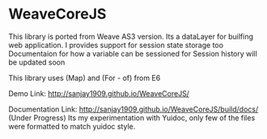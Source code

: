 # WeaveCoreJS

This library is ported from Weave AS3 version. Its a dataLayer for builfing web application. I provides support for session state storage too
Documentaion for how a variable can be sessioned for Session history will be updated soon

This library uses (Map) and (For - of) from E6


Demo Link: http://sanjay1909.github.io/WeaveCoreJS/

Documentation Link: http://sanjay1909.github.io/WeaveCoreJS/build/docs/ (Under Progress)
Its my experimentation with Yuidoc, only few of the files were formatted to match yuidoc style.

